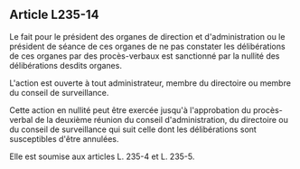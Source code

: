 Article L235-14
----
Le fait pour le président des organes de direction et d'administration ou le
président de séance de ces organes de ne pas constater les délibérations de ces
organes par des procès-verbaux est sanctionné par la nullité des délibérations
desdits organes.

L'action est ouverte à tout administrateur, membre du directoire ou membre du
conseil de surveillance.

Cette action en nullité peut être exercée jusqu'à l'approbation du procès-verbal
de la deuxième réunion du conseil d'administration, du directoire ou du conseil
de surveillance qui suit celle dont les délibérations sont susceptibles d'être
annulées.

Elle est soumise aux articles L. 235-4 et L. 235-5.
